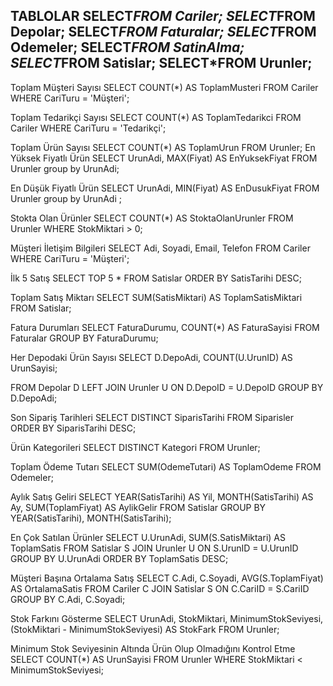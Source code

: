 TABLOLAR
	SELECT*FROM Cariler;
	SELECT*FROM Depolar;
	SELECT*FROM Faturalar;
	SELECT*FROM Odemeler;
	SELECT*FROM SatinAlma;
	SELECT*FROM Satislar;
	SELECT*FROM Urunler;
------------------------------------------------
Toplam Müşteri Sayısı
SELECT COUNT(*) AS ToplamMusteri FROM Cariler WHERE CariTuru = 'Müşteri';

Toplam Tedarikçi Sayısı
SELECT COUNT(*) AS ToplamTedarikci FROM Cariler WHERE CariTuru = 'Tedarikçi';

Toplam Ürün Sayısı
SELECT COUNT(*) AS ToplamUrun FROM Urunler;
En Yüksek Fiyatlı Ürün
SELECT UrunAdi, MAX(Fiyat) AS EnYuksekFiyat FROM Urunler group by UrunAdi;

En Düşük Fiyatlı Ürün
SELECT UrunAdi, MIN(Fiyat) AS EnDusukFiyat FROM Urunler group by UrunAdi ;

Stokta Olan Ürünler
SELECT COUNT(*) AS StoktaOlanUrunler FROM Urunler WHERE StokMiktari > 0;


Müşteri İletişim Bilgileri
SELECT Adi, Soyadi, Email, Telefon FROM Cariler WHERE CariTuru = 'Müşteri';

İlk 5 Satış
SELECT TOP 5 * FROM Satislar ORDER BY SatisTarihi DESC;

Toplam Satış Miktarı
SELECT SUM(SatisMiktari) AS ToplamSatisMiktari FROM Satislar;

Fatura Durumları
SELECT FaturaDurumu, COUNT(*) AS FaturaSayisi FROM Faturalar GROUP BY FaturaDurumu;

Her Depodaki Ürün Sayısı
SELECT D.DepoAdi, COUNT(U.UrunID) AS UrunSayisi;

FROM Depolar D
LEFT JOIN Urunler U ON D.DepoID = U.DepoID
GROUP BY D.DepoAdi;

Son Sipariş Tarihleri
SELECT DISTINCT SiparisTarihi FROM Siparisler ORDER BY SiparisTarihi DESC;

Ürün Kategorileri
SELECT DISTINCT Kategori FROM Urunler;

 Toplam Ödeme Tutarı
 SELECT SUM(OdemeTutari) AS ToplamOdeme FROM Odemeler;

 Aylık Satış Geliri
 SELECT 
    YEAR(SatisTarihi) AS Yil,
    MONTH(SatisTarihi) AS Ay,
    SUM(ToplamFiyat) AS AylikGelir
FROM 
    Satislar
GROUP BY 
    YEAR(SatisTarihi), MONTH(SatisTarihi);


En Çok Satılan Ürünler
SELECT 
    U.UrunAdi,
    SUM(S.SatisMiktari) AS ToplamSatis
FROM 
    Satislar S
JOIN 
    Urunler U ON S.UrunID = U.UrunID
GROUP BY 
    U.UrunAdi
ORDER BY 
    ToplamSatis DESC;

Müşteri Başına Ortalama Satış
SELECT 
    C.Adi,
    C.Soyadi,
    AVG(S.ToplamFiyat) AS OrtalamaSatis
FROM 
    Cariler C
JOIN 
    Satislar S ON C.CariID = S.CariID
GROUP BY 
    C.Adi, C.Soyadi;

 Stok Farkını Gösterme
SELECT 
    UrunAdi,
    StokMiktari,
    MinimumStokSeviyesi,
    (StokMiktari - MinimumStokSeviyesi) AS StokFark
FROM 
    Urunler;

Minimum Stok Seviyesinin Altında Ürün Olup Olmadığını Kontrol Etme
SELECT 
    COUNT(*) AS UrunSayisi
FROM 
    Urunler
WHERE 
    StokMiktari < MinimumStokSeviyesi;
